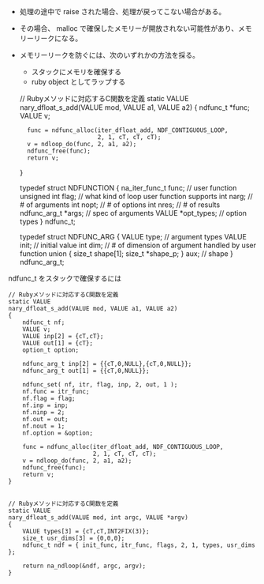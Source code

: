 
- 処理の途中で raise された場合、処理が戻ってこない場合がある。
- その場合、 malloc で確保したメモリーが開放されない可能性があり、メモリーリークになる。
- メモリーリークを防ぐには、次のいずれかの方法を採る。
    - スタックにメモリを確保する
    - ruby object としてラップする



    // Rubyメソッドに対応するC関数を定義
    static VALUE
    nary_dfloat_s_add(VALUE mod, VALUE a1, VALUE a2)
    {
        ndfunc_t *func;
        VALUE v;

        func = ndfunc_alloc(iter_dfloat_add, NDF_CONTIGUOUS_LOOP,
                            2, 1, cT, cT, cT);
        v = ndloop_do(func, 2, a1, a2);
        ndfunc_free(func);
        return v;
    }


    typedef struct NDFUNCTION {
        na_iter_func_t func; // user function
        unsigned int flag;   // what kind of loop user function supports
        int narg;            // # of arguments
        int nopt;            // # of options
        int nres;            // # of results
        ndfunc_arg_t *args;  // spec of arguments
        VALUE *opt_types;    // option types
    } ndfunc_t;


    typedef struct NDFUNC_ARG {
        VALUE type;    // argument types
        VALUE init;    // initial value
        int dim;       // # of dimension of argument handled by user function
        union {
            size_t shape[1];
            size_t *shape_p;
        } aux;         // shape
    } ndfunc_arg_t;


ndfunc_t をスタックで確保するには

    // Rubyメソッドに対応するC関数を定義
    static VALUE
    nary_dfloat_s_add(VALUE mod, VALUE a1, VALUE a2)
    {
        ndfunc_t nf;
        VALUE v;
        VALUE inp[2] = {cT,cT};
        VALUE out[1] = {cT};
        option_t option;

        ndfunc_arg_t inp[2] = {{cT,0,NULL},{cT,0,NULL}};
        ndfunc_arg_t out[1] = {{cT,0,NULL}};

        ndfunc_set( nf, itr, flag, inp, 2, out, 1 );
        nf.func = itr_func;
        nf.flag = flag;
        nf.inp = inp;
        nf.ninp = 2;
        nf.out = out;
        nf.nout = 1;
        nf.option = &option;

        func = ndfunc_alloc(iter_dfloat_add, NDF_CONTIGUOUS_LOOP,
                            2, 1, cT, cT, cT);
        v = ndloop_do(func, 2, a1, a2);
        ndfunc_free(func);
        return v;
    }


    // Rubyメソッドに対応するC関数を定義
    static VALUE
    nary_dfloat_s_add(VALUE mod, int argc, VALUE *argv)
    {
        VALUE types[3] = {cT,cT,INT2FIX(3)};
        size_t usr_dims[3] = {0,0,0};
        ndfunc_t ndf = { init_func, itr_func, flags, 2, 1, types, usr_dims };

        return na_ndloop(&ndf, argc, argv);
    }

